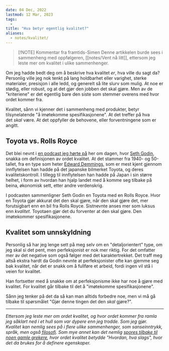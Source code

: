 ```yaml
---
date: 04 Dec, 2022
lastmod: 12 Mar, 2023
tags:
  - 
title: "Hva betyr egentlig kvalitet?"
aliases:
  - notes/kvalitet/
---
```


> [!NOTE] Kommentar fra framtids-Simen
> Denne artikkelen burde sees i sammenheng med oppfølgeren, [[notes/Vent nå litt]], ettersom jeg leste mer om kvalitet i ulike sammenhenger.

Om jeg hadde bedt deg om å beskrive hva kvalitet _er_, hva ville du sagt da? Personlig ville jeg nok tenkt på lang holdbarhet eller varighet, sterke materialer, presisjon i alle ledd, og generelt så lite slurv som mulig. At noe er stødig, eller robust, og at det gjør den jobben det skal gjøre. Men av de "kriteriene" er det egentlig bare den siste som stemmer overens med hvor ordet kommer fra.

Kvalitet, sånn vi kjenner det i sammenheng med produkter, betyr tilsynelatende "å imøtekomme spesifikasjonene". At det treffer på hva det _skal_ være. At det oppfyller de behovene, eller forventningene som er angitt.

## Toyota vs. Rolls Royce

Det blei nevnt i [en podcast jeg hørte på](https://open.spotify.com/episode/5tdzZ1yUZMDiz2hulYsCD2?si=n5Bi3BcBRTe4wSFY9-7Llg&t=578&context=spotify%3Ashow%3A5qSUyCrk9KR69lEiXbjwXM&ref=simen-skriver) her om dagen, hvor [Seth Godin](https://seths.blog/?ref=simen-skriver), snakka om definisjonen av ordet kvalitet. At det stammer fra 1940- og 50-tallet, fra en type som heter [Edward Demmings](https://www.creativesafetysupply.com/articles/william-edwards-deming-the-father-of-quality-management/?ref=simen-skriver), som er mest kjent gjennom innflytelsen han hadde på det japanske bilmerket Toyota, og deres kvalitetskontroll. I tillegg til innflytelsen han hadde på Japan i sin større helhet, i form av hvordan han hjalp landet med å komme seg tilbake på beina, økonomisk sett, etter andre verdenskrig.

I podcasten sammenligner Seth Godin en Toyota med en Rolls Royce. Hvor en Toyota gjør akkurat det den skal gjøre, når den skal gjøre det, mer forutsigbart enn en bil fra Rolls Royce. Sistnevnte anses mer som luksus enn _kvalitet_. Toyotaen gjør det du forventer at den skal gjøre. Den imøtekommer spesifikasjonene.

## Kvalitet som unnskyldning

Personlig så har jeg lenge sett på meg selv om en "detaljorientert" type, om jeg skal si det pent, men perfeksjonist er nok mer riktig. For det omfatter mer av det negative som også følger med det karaktertrekket. Det traff meg altså ekstra hardt da Godin nevnte at perfeksjonister ofte kan gjemme seg bak kvalitet, når det er snakk om å fullføre et arbeid, fordi ingen vil stå i veien for kvalitet.

Han fortsetter med å snakke om at perfeksjonisme ikke har noe å gjøre med kvalitet. For kvalitet går tilbake til det å "imøtekomme spesifikasjonene".

Sånn jeg tenker på det da så kan man alltids forbedre noe, men vi må gå tilbake til spørsmålet "Gjør denne tingen det den _skal_ gjøre?".

---

_Ettersom jeg leste mer om ordet kvalitet, og hvor ordet kommer fra ramla jeg såklart ned i et hull som var dypere enn jeg trodde. Som jeg gjør. Kvalitet kan nemlig sees på i flere ulike sammenhenger, som sanseinntrykk, språk, men også [filosofi](https://snl.no/kvalitet_-_filosofi?ref=simen-skriver). Som mye annet kan det nemlig [spores tilbake til noen gamle grekere](https://en.wiktionary.org/wiki/quality?ref=simen-skriver), hvor ordet kvalitet betydde "Hvordan, hva slags",_ _hvor det da brukes for å definere egenskaper._